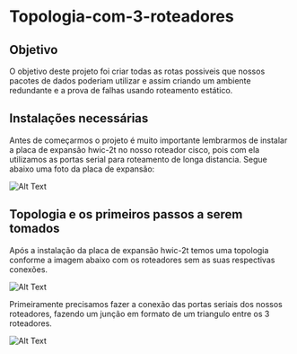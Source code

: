 # Topologia-com-3-roteadores

## Objetivo

O objetivo deste projeto foi criar todas as rotas possiveis que nossos pacotes de dados poderiam utilizar e assim criando um ambiente redundante e a prova de falhas usando roteamento estático.

## Instalações necessárias

Antes de começarmos o projeto é muito importante lembrarmos de instalar a placa de expansão hwic-2t no nosso roteador cisco, pois com ela utilizamos as portas serial para roteamento de longa distancia. Segue abaixo uma foto da placa de expansão:

![Alt Text](https://images-na.ssl-images-amazon.com/images/I/61rxXusQxxL._AC_SL1301_.jpg)

## Topologia e os primeiros passos a serem tomados

Após a instalação da placa de expansão hwic-2t temos uma topologia conforme a imagem abaixo com os roteadores sem as suas respectivas conexões.

![Alt Text](https://i.ibb.co/nRqY2Yq/imagem-2021-02-07-173953.png)

Primeiramente precisamos fazer a conexão das portas seriais dos nossos roteadores, fazendo um junção em formato de um triangulo entre os 3 roteadores.

![Alt Text](https://i.ibb.co/QNqSSVw/imagem-2021-02-07-174425.png)



